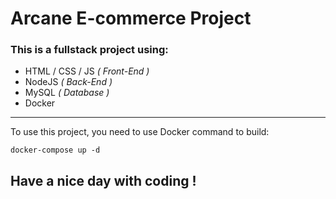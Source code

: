 # Arcane E-commerce Project
### This is a fullstack project using: 
* HTML / CSS / JS _( Front-End )_
* NodeJS _( Back-End )_
* MySQL _( Database )_
* Docker
--------------------------------
To use this project, you need to use Docker command to build:
```docker
docker-compose up -d
```
## Have a nice day with coding ! 